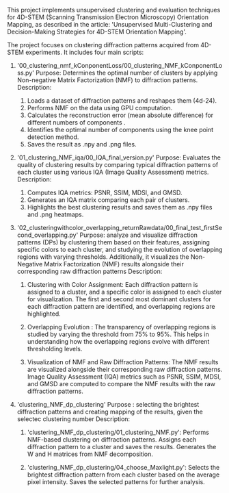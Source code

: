 This project implements unsupervised clustering and evaluation techniques for 4D-STEM (Scanning Transmission Electron Microscopy) Orientation Mapping, as described in the article: 'Unsupervised Multi-Clustering and Decision-Making Strategies for 4D-STEM Orientation Mapping'.

The project focuses on clustering diffraction patterns acquired from 4D-STEM experiments. It includes four main scripts:

1. '00_clustering_nmf_kConponentLoss/00_clustering_NMF_kConponentLoss.py' Purpose: Determines the optimal number of clusters by applying Non-negative Matrix Factorization (NMF) to diffraction patterns.
    Description:
     1. Loads a dataset of diffraction patterns and reshapes them (4d-24).
     2. Performs NMF on the data using GPU computation.
     3. Calculates the reconstruction error (mean absolute difference) for different numbers of components .
     4. Identifies the optimal number of components using the knee point detection method.
     5. Saves the result as .npy and .png files.

2. '01_clustering_NMF_iqa/00_IQA_final_version.py' Purpose: Evaluates the quality of clustering results by comparing typical diffraction patterns of each cluster using various IQA (Image Quality Assessment) metrics.
    Description:
     1. Computes IQA metrics: PSNR, SSIM, MDSI, and GMSD.
     2. Generates an IQA matrix comparing each pair of clusters.
     3. Highlights the best clustering results and saves them as .npy files and .png heatmaps.
   
3. '02_clusteringwithcolor_overlapping_returnRawdata/00_final_test_firstSecond_overlapping.py' Purpose: analyze and visualize diffraction patterns (DPs) by clustering them based on their features, assigning specific colors to each cluster, and studying the evolution of overlapping regions with varying thresholds. Additionally, it visualizes the Non-Negative Matrix Factorization (NMF) results alongside their corresponding raw diffraction patterns
    Description:
     1. Clustering with Color Assignment: 
       Each diffraction pattern is assigned to a cluster, and a specific color is assigned to each cluster for visualization.
       The first and second most dominant clusters for each diffraction pattern are identified, and overlapping regions are highlighted.

     2. Overlapping Evolution :
      The transparency of overlapping regions is studied by varying the threshold from 75% to 95%.
      This helps in understanding how the overlapping regions evolve with different thresholding levels.

     3. Visualization of NMF and Raw Diffraction Patterns:
      The NMF results are visualized alongside their corresponding raw diffraction patterns.
       Image Quality Assessment (IQA) metrics such as PSNR, SSIM, MDSI, and GMSD are computed to compare the NMF results with the raw diffraction patterns.

4. 'clustering_NMF_dp_clustering' Purpose : selecting the brightest diffraction patterns and creating mapping of the results, given the selectec clustering number
    Description:
     1. 'clustering_NMF_dp_clustering/01_clustering_NMF.py': 
       Performs NMF-based clustering on diffraction patterns.
       Assigns each diffraction pattern to a cluster and saves the results.
       Generates the W and H matrices from NMF decomposition.

     3. 'clustering_NMF_dp_clustering/04_choose_Maxlight.py':
       Selects the brightest diffraction pattern from each cluster based on the average pixel intensity.
       Saves the selected patterns for further analysis.
